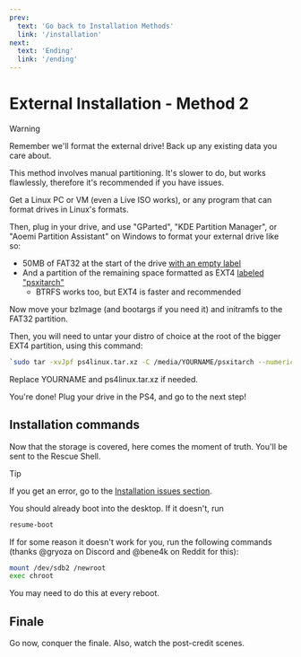 ```yaml
---
prev:
  text: 'Go back to Installation Methods'
  link: '/installation'
next:
  text: 'Ending'
  link: '/ending'
---
```


# External Installation - Method 2
> [!WARNING]
> Remember we'll format the external drive!
> Back up any existing data you care about.


This method involves manual partitioning. It's slower to do, but works flawlessly, therefore it's recommended if you have issues.

Get a Linux PC or VM (even a Live ISO works), or any program that can format drives in Linux's formats.

Then, plug in your drive, and use "GParted", "KDE Partition Manager", or "Aoemi Partition Assistant" on Windows to format your external drive like so:
- 50MB of FAT32 at the start of the drive <u>with an empty label</u>
- And a partition of the remaining space formatted as EXT4 <u>labeled "psxitarch"</u>
	- BTRFS works too, but EXT4 is faster and recommended

Now move your bzImage (and bootargs if you need it) and initramfs to the FAT32 partition.

Then, you will need to untar your distro of choice at the root of the bigger EXT4 partition, using this command:
```bash
`sudo tar -xvJpf ps4linux.tar.xz -C /media/YOURNAME/psxitarch --numeric-owner`
```

Replace YOURNAME and ps4linux.tar.xz if needed.

You're done! Plug your drive in the PS4, and go to the next step!

<!--@include: ./_includes/payloads.md-->
## Installation commands
Now that the storage is covered, here comes the moment of truth. You'll be sent to the Rescue Shell.

> [!TIP]
> If you get an error, go to the [Installation issues section](issues#installation-issues).

You should already boot into the desktop. If it doesn't, run
```bash
resume-boot
```

<!--@include: ./_includes/resume-boot-warning.md-->

If for some reason it doesn't work for you, run the following commands (thanks @gryoza on Discord and @bene4k on Reddit for this):
```bash
mount /dev/sdb2 /newroot
exec chroot
```
You may need to do this at every reboot.

## Finale
Go now, conquer the finale. Also, watch the post-credit scenes.
